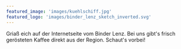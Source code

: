 ```yaml
---
featured_image: 'images/kuehlschiff.jpg'
featured_logo: 'images/binder_lenz_sketch_inverted.svg'
---
```


Griaß eich auf der Internetseite vom Binder Lenz.
Bei uns gibt's frisch gerösteten Kaffee direkt aus der Region.
Schaut's vorbei!
